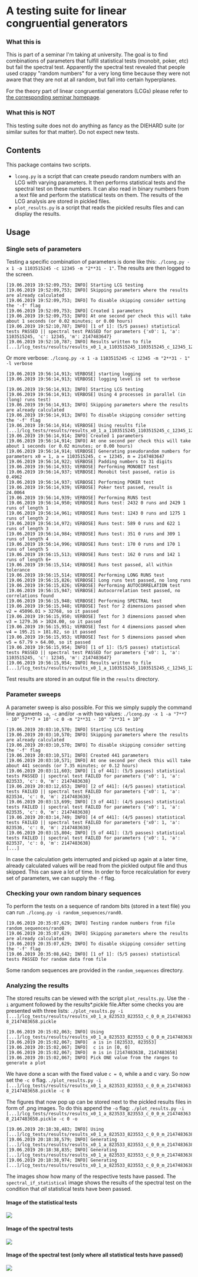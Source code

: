 # A testing suite for linear congruential generators

### What this is

This is part of a seminar I'm taking at university. The goal is to find
combinations of parameters that fulfill statistical tests (monobit, poker, etc)
but fail the spectral test. Apparently the spectral test revealed that people
used crappy "random numbers" for a very long time because they were not aware
that they are not at all random, but fall into certain hyperplanes.

For the theory part of linear congruential generators (LCGs) please refer to [the corresponding seminar homepage](https://zufallsmaschiness19.github.io/LCG/lcg.html).

### What this is NOT

This testing suite does not do anything as fancy as the DIEHARD suite (or
similar suites for that matter). Do not expect new tests.

## Contents

This package contains two scripts.
 * ```lcong.py``` is a script that can create pseudo random numbers with an LCG with varying parameters. It then performs statistical tests and the spectral test on these numbers. It can also read in binary numbers from a text file and perform the statistical tests on them. The results of the LCG analysis are stored in pickled files.
 * ```plot_results.py``` is a script that reads the pickled results files and can display the results.

## Usage

### Single sets of parameters

Testing a specific combination of parameters is done like this: ```./lcong.py -x 1 -a 1103515245 -c 12345 -m "2**31 - 1"```. The results are then logged to the screen.
```
[19.06.2019 19:52:09,753; INFO] Starting LCG testing
[19.06.2019 19:52:09,753; INFO] Skipping parameters where the results are already calculated
[19.06.2019 19:52:09,753; INFO] To disable skipping consider setting the '-f' flag
[19.06.2019 19:52:09,753; INFO] Created 1 parameters
[19.06.2019 19:52:09,753; INFO] At one second per check this will take about 1 seconds (or 0.02 minutes; or 0.00 hours)
[19.06.2019 19:52:10,787; INFO] [1 of 1]: (5/5 passes) statistical tests PASSED || spectral test PASSED for parameters {'x0': 1, 'a': 1103515245, 'c': 12345, 'm': 2147483647}
[19.06.2019 19:52:10,787; INFO] Results written to file [...]/lcg_tests/results/results_x0_1_a_1103515245_1103515245_c_12345_12345_m_2147483647_2147483647.pickle
```

Or more verbose:
```./lcong.py -x 1 -a 1103515245 -c 12345 -m "2**31 - 1" -l verbose```

```
[19.06.2019 19:56:14,913; VERBOSE] starting logging
[19.06.2019 19:56:14,913; VERBOSE] logging level is set to verbose

[19.06.2019 19:56:14,913; INFO] Starting LCG testing
[19.06.2019 19:56:14,913; VERBOSE] Using 4 processes in parallel (in (long) runs test)
[19.06.2019 19:56:14,913; INFO] Skipping parameters where the results are already calculated
[19.06.2019 19:56:14,913; INFO] To disable skipping consider setting the '-f' flag
[19.06.2019 19:56:14,914; VERBOSE] Using results file [...]/lcg_tests/results/results_x0_1_a_1103515245_1103515245_c_12345_12345_m_2147483647_2147483647.pickle
[19.06.2019 19:56:14,914; INFO] Created 1 parameters
[19.06.2019 19:56:14,914; INFO] At one second per check this will take about 1 seconds (or 0.02 minutes; or 0.00 hours)
[19.06.2019 19:56:14,914; VERBOSE] Generating pseudorandom numbers for parameters x0 = 1, a = 1103515245, c = 12345, m = 2147483647
[19.06.2019 19:56:14,922; VERBOSE] Padding numbers to 31 digits
[19.06.2019 19:56:14,933; VERBOSE] Performing MONOBIT test
[19.06.2019 19:56:14,937; VERBOSE] Monobit test passed, ratio is 0.4962
[19.06.2019 19:56:14,937; VERBOSE] Performing POKER test
[19.06.2019 19:56:14,939; VERBOSE] Poker test passed, result is 24.0064
[19.06.2019 19:56:14,939; VERBOSE] Performing RUNS test
[19.06.2019 19:56:14,950; VERBOSE] Runs test: 2432 0 runs and 2429 1 runs of length 1
[19.06.2019 19:56:14,961; VERBOSE] Runs test: 1243 0 runs and 1275 1 runs of length 2
[19.06.2019 19:56:14,972; VERBOSE] Runs test: 589 0 runs and 622 1 runs of length 3
[19.06.2019 19:56:14,984; VERBOSE] Runs test: 351 0 runs and 309 1 runs of length 4
[19.06.2019 19:56:14,996; VERBOSE] Runs test: 170 0 runs and 170 1 runs of length 5
[19.06.2019 19:56:15,513; VERBOSE] Runs test: 162 0 runs and 142 1 runs of length 6+
[19.06.2019 19:56:15,514; VERBOSE] Runs test passed, all within tolerance
[19.06.2019 19:56:15,514; VERBOSE] Performing LONG RUNS test
[19.06.2019 19:56:15,826; VERBOSE] Long runs test passed, no long runs
[19.06.2019 19:56:15,826; VERBOSE] Performing AUTOCORRELATION test
[19.06.2019 19:56:15,947; VERBOSE] Autocorrelation test passed, no correlations found
[19.06.2019 19:56:15,948; VERBOSE] Performing SPECTRAL test
[19.06.2019 19:56:15,948; VERBOSE] Test for 2 dimensions passed when v2 = 45096.01 > 32768, so it passed
[19.06.2019 19:56:15,950; VERBOSE] Test for 3 dimensions passed when v3 = 1279.36 > 1024.00, so it passed
[19.06.2019 19:56:15,951; VERBOSE] Test for 4 dimensions passed when v4 = 195.21 > 181.02, so it passed
[19.06.2019 19:56:15,953; VERBOSE] Test for 5 dimensions passed when v5 = 67.79 > 64.00, so it passed
[19.06.2019 19:56:15,954; INFO] [1 of 1]: (5/5 passes) statistical tests PASSED || spectral test PASSED for parameters {'x0': 1, 'a': 1103515245, 'c': 12345, 'm': 2147483647}
[19.06.2019 19:56:15,954; INFO] Results written to file [...]/lcg_tests/results/results_x0_1_a_1103515245_1103515245_c_12345_12345_m_2147483647_2147483647.pickle
```

Test results are stored in an output file in the ```results``` directory.

### Parameter sweeps

A parameter sweep is also possible. For this we simply supply the command line arguments ```-a```, ```-c``` and/or ```-m``` with two values: ```./lcong.py -x 1 -a "7**7 - 10" "7**7 + 10" -c 0 -m "2**31 - 10" "2**31 + 10"```

```
[19.06.2019 20:03:10,570; INFO] Starting LCG testing
[19.06.2019 20:03:10,570; INFO] Skipping parameters where the results are already calculated
[19.06.2019 20:03:10,570; INFO] To disable skipping consider setting the '-f' flag
[19.06.2019 20:03:10,571; INFO] Created 441 parameters
[19.06.2019 20:03:10,571; INFO] At one second per check this will take about 441 seconds (or 7.35 minutes; or 0.12 hours)
[19.06.2019 20:03:11,603; INFO] [1 of 441]: (5/5 passes) statistical tests PASSED || spectral test FAILED for parameters {'x0': 1, 'a': 823533, 'c': 0, 'm': 2147483638}
[19.06.2019 20:03:12,653; INFO] [2 of 441]: (4/5 passes) statistical tests FAILED || spectral test FAILED for parameters {'x0': 1, 'a': 823534, 'c': 0, 'm': 2147483638}
[19.06.2019 20:03:13,699; INFO] [3 of 441]: (4/5 passes) statistical tests FAILED || spectral test FAILED for parameters {'x0': 1, 'a': 823535, 'c': 0, 'm': 2147483638}
[19.06.2019 20:03:14,749; INFO] [4 of 441]: (4/5 passes) statistical tests FAILED || spectral test FAILED for parameters {'x0': 1, 'a': 823536, 'c': 0, 'm': 2147483638}
[19.06.2019 20:03:15,804; INFO] [5 of 441]: (3/5 passes) statistical tests FAILED || spectral test FAILED for parameters {'x0': 1, 'a': 823537, 'c': 0, 'm': 2147483638}
[...]
```

In case the calculation gets interrupted and picked up again at a later time, already calculated values will be read from the pickled output file and thus skipped. This can save a lot of time. In order to force recalculation for every set of parameters, we can supply the ```-f``` flag.

### Checking your own random binary sequences

To perform the tests on a sequence of random bits (stored in a text file) you can run ```./lcong.py -i random_sequences/rand0```.

```
[19.06.2019 20:35:07,629; INFO] Testing random numbers from file random_sequences/rand0
[19.06.2019 20:35:07,629; INFO] Skipping parameters where the results are already calculated
[19.06.2019 20:35:07,629; INFO] To disable skipping consider setting the '-f' flag
[19.06.2019 20:35:08,642; INFO] [1 of 1]: (5/5 passes) statistical tests PASSED for random data from file
```

Some random sequences are provided in the ```random_sequences``` directory.

### Analyzing the results

The stored results can be viewed with the script ```plot_results.py```. Use the ```-i``` argument followed by the results*.pickle file.After some checks you are presented with three lists: ```./plot_results.py -i [...]/lcg_tests/results/results_x0_1_a_823533_823553_c_0_0_m_2147483638_2147483658.pickle```

```
[19.06.2019 20:15:02,063; INFO] Using [...]/lcg_tests/results/results_x0_1_a_823533_823553_c_0_0_m_2147483638_2147483658.pickle
[19.06.2019 20:15:02,067; INFO]  a is in [823533, 823553]
[19.06.2019 20:15:02,067; INFO]  c is in [0, 0]
[19.06.2019 20:15:02,067; INFO]  m is in [2147483638, 2147483658]
[19.06.2019 20:15:02,067; INFO] Pick ONE value from the ranges to generate a plot
```

We have done a scan with the fixed value ```c = 0```, while a and c vary. So now set the ```-c 0``` flag.
```./plot_results.py -i [...]/lcg_tests/results/results_x0_1_a_823533_823553_c_0_0_m_2147483638_2147483658.pickle -c 0```

The figures that now pop up can be stored next to the pickled results files in form of .png images. To do this append the ```-o``` flag: ```./plot_results.py -i [...]/lcg_tests/results/results_x0_1_a_823533_823553_c_0_0_m_2147483638_2147483658.pickle -c 0 -o```

```
[19.06.2019 20:18:38,483; INFO] Using [...]/lcg_tests/results/results_x0_1_a_823533_823553_c_0_0_m_2147483638_2147483658.pickle
[19.06.2019 20:18:38,579; INFO] Generating [...]/lcg_tests/results/results_x0_1_a_823533_823553_c_0_0_m_2147483638_2147483658_statistical_c_is_0.png
[19.06.2019 20:18:38,835; INFO] Generating [...]/lcg_tests/results/results_x0_1_a_823533_823553_c_0_0_m_2147483638_2147483658_spectral_c_is_0.png
[19.06.2019 20:18:38,974; INFO] Generating [...]/lcg_tests/results/results_x0_1_a_823533_823553_c_0_0_m_2147483638_2147483658_spectral_if_statistical_c_is_0.png
```

The images show how many of the respective tests have passed. The ```spectral_if_statistical``` image shows the results of the spectral test on the condition that _all_ statistical tests have been passed.

#### Image of the statistical tests
![](doc/img/results_x0_1_a_823533_823553_c_0_0_m_2147483638_2147483658_statistical_c_is_0.png)

#### Image of the spectral tests
![](doc/img/results_x0_1_a_823533_823553_c_0_0_m_2147483638_2147483658_spectral_c_is_0.png)

#### Image of the spectral test (only where all statistical tests have passed)
![](doc/img/results_x0_1_a_823533_823553_c_0_0_m_2147483638_2147483658_spectral_if_statistical_c_is_0.png)
